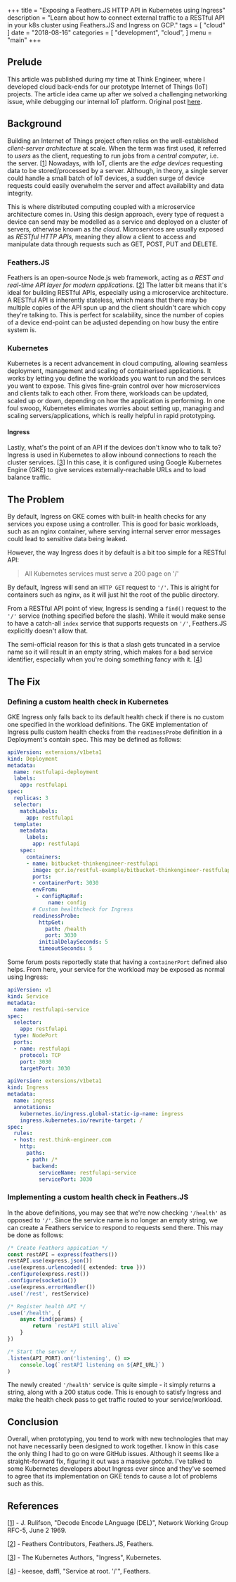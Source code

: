 +++
title = "Exposing a Feathers.JS HTTP API in Kubernetes using Ingress"
description = "Learn about how to connect external traffic to a RESTful API in your k8s cluster using Feathers.JS and Ingress on GCP."
tags = [
    "cloud"
]
date = "2018-08-16"
categories = [
    "development",
    "cloud",
]
menu = "main"
+++

## Prelude

This article was published during my time
at Think Engineer, 
where I developed cloud back-ends
for our prototype Internet of Things (IoT) projects.
The article idea came up after we solved
a challenging networking issue, while
debugging our internal IoT platform. 
Original post [here](https://think-engineer.com/blog/cloud-computing/exposing-a-feathers-js-http-api-in-kubernetes-using-ingress).

## Background

Building an Internet of Things project often relies on the 
well-established _client-server architecture_ at scale.
When the term was first used, 
it referred to _users_ as the client,
requesting to run jobs from a _central computer_, i.e. the server. [[1]]
Nowadays, with IoT, clients are the _edge devices_
requesting data to be stored/processed by a server.
Although, in theory, a single server could 
handle a small batch of IoT devices,
a sudden surge of device requests could 
easily overwhelm the server and affect 
availability and data integrity.

This is where distributed computing coupled 
with a microservice architecture comes in.
Using this design approach, 
every type of request a device can send 
may be modelled as a service and deployed
on a cluster of servers, 
otherwise known as _the cloud_.
Microservices are usually exposed
as _RESTful HTTP APIs_, meaning they allow a client
to access and manipulate data through
requests such as GET, POST, PUT and DELETE.

### Feathers.JS

Feathers is an open-source Node.js web framework, 
acting as _a REST and real-time API layer for modern applications_. [[2]]
The latter bit means that it's ideal for building RESTful APIs,
especially using a microservice architecture.
A RESTful API is inherently stateless, which means that 
there may be multiple copies of the API spun up and 
the client shouldn't care which copy they're talking to. 
This is perfect for scalability, since the number of copies
of a device end-point can be adjusted depending on 
how busy the entire system is.

### Kubernetes

Kubernetes is a recent advancement in cloud computing,
allowing seamless deployment, management and scaling
of containerised applications.
It works by letting you define 
the workloads you want to run
and the services you want to expose.
This gives fine-grain control over
how microservices and clients
talk to each other.
From there, workloads can be 
updated, scaled up or down,
depending on how the application is performing.
In one foul swoop, Kubernetes eliminates worries
about setting up, managing and scaling servers/applications,
which is really helpful in rapid prototyping.

#### Ingress

Lastly, what's the point of an API if the devices
don't know who to talk to? 
Ingress is used in Kubernetes to allow inbound connections
to reach the cluster services. [[3]]
In this case, it is configured
using Google Kubernetes Engine (GKE)
to give services
externally-reachable URLs 
and to load balance traffic.



## The Problem

By default, Ingress on GKE 
comes with built-in health checks 
for any services 
you expose using a controller.
This is good for basic workloads, such as an nginx
container, where serving internal server error messages
could lead to sensitive data being leaked.

However, the way Ingress does it by default is 
a bit too simple for a RESTful API:

>All Kubernetes services must serve a 200 page on '/'

By default, Ingress will send an
`HTTP GET` request to `'/'`. 
This is alright for containers such as nginx,
as it will just hit the root of the public directory.

From a RESTful API point of view, Ingress is sending
a `find()` request to the `'/'` service 
(nothing specified before the slash). 
While it would make sense to have a catch-all
`index` service that supports requests on `'/'`,
Feathers.JS explicitly doesn't allow that.

The semi-official reason for this is that 
a slash gets truncated in a service name
so it will result in an empty string, which
makes for a bad service identifier, 
especially when you're doing 
something fancy with it. [[4]]

## The Fix

### Defining a custom health check in Kubernetes

GKE Ingress only falls back 
to its default health check
if there is no custom one specified 
in the workload definitions.
The GKE implementation of Ingress 
pulls custom health checks from 
the `readinessProbe` definition
in a Deployment's contain spec.
This may be defined as follows:

```yml
apiVersion: extensions/v1beta1
kind: Deployment
metadata:
  name: restfulapi-deployment
  labels:
    app: restfulapi
spec:
  replicas: 3
  selector:
    matchLabels:
      app: restfulapi
  template:
    metadata:
      labels:
        app: restfulapi
    spec:
      containers:
      - name: bitbucket-thinkengineer-restfulapi
        image: gcr.io/restful-example/bitbucket-thinkengineer-restfulapi:latest
        ports:
        - containerPort: 3030
        envFrom:
         - configMapRef:
             name: config
        # Custom healthcheck for Ingress
        readinessProbe:
          httpGet:
            path: /health
            port: 3030
          initialDelaySeconds: 5
          timeoutSeconds: 5
```

Some forum posts reportedly state that having a `containerPort` defined also helps. From here, your service for the workload may be exposed as normal using Ingress:
```yml
apiVersion: v1
kind: Service
metadata:
  name: restfulapi-service
spec:
  selector:
    app: restfulapi
  type: NodePort
  ports:
  - name: restfulapi
    protocol: TCP
    port: 3030
    targetPort: 3030
```
```yml
apiVersion: extensions/v1beta1
kind: Ingress
metadata:
  name: ingress
  annotations:
    kubernetes.io/ingress.global-static-ip-name: ingress
    ingress.kubernetes.io/rewrite-target: /
spec:
  rules:
  - host: rest.think-engineer.com
    http:
      paths:
      - path: /*
        backend:
          serviceName: restfulapi-service
          servicePort: 3030
```

### Implementing a custom health check in Feathers.JS

In the above definitions,
you may see that we're now
checking `'/health'` 
as opposed to `'/'`.
Since the service name is 
no longer an empty string,
we can create a Feathers service
to respond to requests send there.
This may be done as follows:

```ts
/* Create Feathers appication */
const restAPI = express(feathers())
restAPI.use(express.json())
.use(express.urlencoded({ extended: true }))
.configure(express.rest())
.configure(socketio())
.use(express.errorHandler())
.use('/rest', restService)

/* Register health API */
.use('/health', {
    async find(params) { 
        return `restAPI still alive`
    }
})

/* Start the server */
.listen(API_PORT).on('listening', () =>
    console.log(`restAPI listening on ${API_URL}`)
)
```

The newly created `'/health'` 
service is quite simple - 
it simply returns a string, 
along with a 200 status code.
This is enough to satisfy Ingress
and make the health check pass
to get traffic routed
to your service/workload.



## Conclusion

Overall, when prototyping, 
you tend to work with new 
technologies that may not have
necessarily been designed to work together.
I know in this case the only thing 
I had to go on were GitHub issues.
Although it seems like 
a straight-forward fix,
figuring it out was a massive _gotcha_.
I've talked to some Kubernetes developers
about Ingress ever since and they've
seemed to agree that its implementation
on GKE tends to cause 
a lot of problems such as this.



## References
[1]: https://tools.ietf.org/html/rfc5
[[1]] - 
J. Rulifson, 
"Decode Encode LAnguage (DEL)", 
Network Working Group RFC-5, 
June 2 1969. 

[2]: https://github.com/feathersjs/feathers
[[2]] - 
Feathers Contributors, 
Feathers.JS, 
Feathers. 

[3]: https://kubernetes.io/docs/concepts/services-networking/ingress/
[[3]] - 
The Kubernetes Authors,
"Ingress", 
Kubernetes. 

[4]: https://github.com/feathersjs/feathers/issues/728#issuecomment-355350349
[[4]] - 
keesee, daffl, 
"Service at root. '/'", 
Feathers. 

